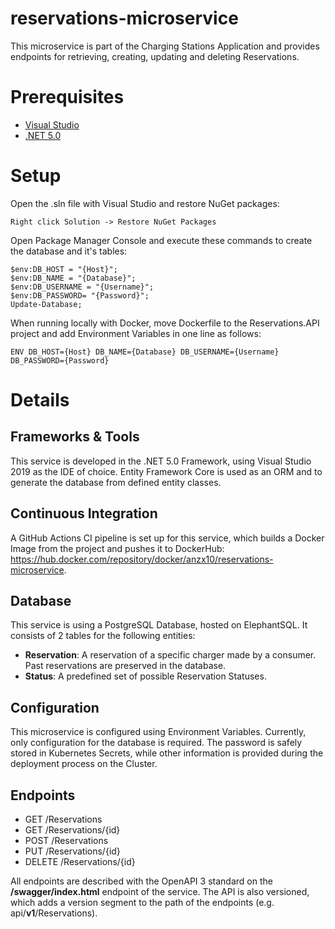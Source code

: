 # reservations-microservice

This microservice is part of the Charging Stations Application and provides endpoints for retrieving, creating, updating and deleting Reservations.

# Prerequisites

- [Visual Studio](https://visualstudio.microsoft.com/vs/)
- [.NET 5.0](https://dotnet.microsoft.com/en-us/download/dotnet/5.0)

# Setup

Open the .sln file with Visual Studio and restore NuGet packages:

    Right click Solution -> Restore NuGet Packages

Open Package Manager Console and execute these commands to create the database and it's tables:

    $env:DB_HOST = "{Host}";
    $env:DB_NAME = "{Database}";
    $env:DB_USERNAME = "{Username}";
    $env:DB_PASSWORD= "{Password}";
    Update-Database;

When running locally with Docker, move Dockerfile to the Reservations.API project and add Environment Variables in one line as follows:

    ENV DB_HOST={Host} DB_NAME={Database} DB_USERNAME={Username} DB_PASSWORD={Password}


# Details

## Frameworks & Tools

This service is developed in the .NET 5.0 Framework, using Visual Studio 2019 as the IDE of choice. Entity Framework Core is used as an ORM and to generate the database from defined entity classes.

## Continuous Integration

A GitHub Actions CI pipeline is set up for this service, which builds a Docker Image from the project and pushes it to DockerHub: https://hub.docker.com/repository/docker/anzx10/reservations-microservice.

## Database

This service is using a PostgreSQL Database, hosted on ElephantSQL. It consists of 2 tables for the following entities:
- **Reservation**: A reservation of a specific charger made by a consumer. Past reservations are preserved in the database.
- **Status**: A predefined set of possible Reservation Statuses.

## Configuration

This microservice is configured using Environment Variables. Currently, only configuration for the database is required. The password is safely stored in Kubernetes Secrets, while other information is provided during the deployment process on the Cluster.

## Endpoints

- GET /Reservations
- GET /Reservations/{id}
- POST /Reservations
- PUT /Reservations/{id}
- DELETE /Reservations/{id}

All endpoints are described with the OpenAPI 3 standard on the **/swagger/index.html** endpoint of the service. The API is also versioned, which adds a version segment to the path of the endpoints (e.g. api/**v1**/Reservations).